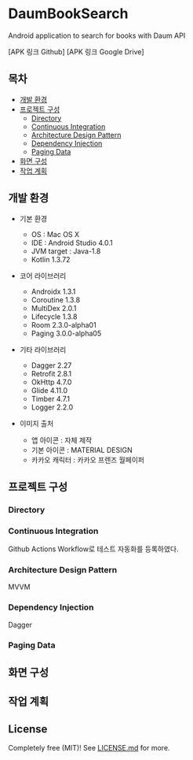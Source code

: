 # DaumBookSearch
Android application to search for books with Daum API

[APK 링크 Github]
[APK 링크 Google Drive]


## 목차
- [개발 환경](#개발-환경)
- [프로젝트 구성](#프로젝트-구성)
    - [Directory](#Directory)
    - [Continuous Integration](#Continuous-Integration)
    - [Architecture Design Pattern](#Architecture-Design-Pattern)
    - [Dependency Injection](#Dependency-Injection)
    - [Paging Data](#Paging-Data)
- [화면 구성](#화면-구성)
- [작업 계획](#작업-계획)
    
    
## 개발 환경
  * 기본 환경
    * OS : Mac OS X
    * IDE : Android Studio 4.0.1
    * JVM target : Java-1.8
    * Kotlin 1.3.72
  
  * 코어 라이브러리
    * Androidx 1.3.1
    * Coroutine 1.3.8
    * MultiDex 2.0.1
    * Lifecycle 1.3.8
    * Room 2.3.0-alpha01
    * Paging 3.0.0-alpha05

  * 기타 라이브러리
    * Dagger 2.27
    * Retrofit 2.8.1
    * OkHttp 4.7.0
    * Glide 4.11.0
    * Timber 4.7.1
    * Logger 2.2.0
    
  * 이미지 출처
    * 앱 아이콘 : 자체 제작
    * 기본 아이콘 : MATERIAL DESIGN
    * 카카오 캐릭터 : 카카오 프렌즈 월페이퍼
    
    
    
## 프로젝트 구성

### Directory

    
### Continuous Integration
Github Actions Workflow로 테스트 자동화를 등록하였다.
    
    
### Architecture Design Pattern
MVVM
    
    
### Dependency Injection
Dagger


### Paging Data


## 화면 구성


## 작업 계획



## License

Completely free (MIT)! See [LICENSE.md](LICENSE.md) for more.





